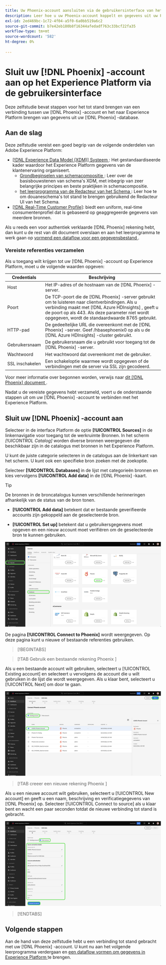 ```yaml
---
title: Uw Phoenix-account aansluiten via de gebruikersinterface van het Experience Platform
description: Leer hoe u uw Phoenix-account koppelt en gegevens uit uw Phoenix-database naar het Experience Platform brengt via de gebruikersinterface.
exl-id: 2ed469bc-1c72-4f04-a5f0-6a0bb519a6c2
source-git-commit: b7e42eb180b8f16344afedadf763c33bcf22fa35
workflow-type: tm+mt
source-wordcount: '582'
ht-degree: 0%

---
```


# Sluit uw [!DNL Phoenix] -account aan op het Experience Platform via de gebruikersinterface

Deze zelfstudie bevat stappen voor het tot stand brengen van een verbinding tussen uw [!DNL Phoenix] -account en het naar Experience Platform brengen van gegevens uit uw [!DNL Phoenix] -database.

## Aan de slag

Deze zelfstudie vereist een goed begrip van de volgende onderdelen van Adobe Experience Platform:

* [[!DNL Experience Data Model (XDM)]  Systeem ](../../../../../xdm/home.md): Het gestandaardiseerde kader waardoor het Experience Platform gegevens van de klantenervaring organiseert.
   * [ Grondbeginselen van schemacompositie ](../../../../../xdm/schema/composition.md): Leer over de basisbouwstenen van schema&#39;s XDM, met inbegrip van zeer belangrijke principes en beste praktijken in schemacompositie.
   * [ het leerprogramma van de Redacteur van het Schema ](../../../../../xdm/tutorials/create-schema-ui.md): Leer hoe te om douaneschema&#39;s tot stand te brengen gebruikend de Redacteur UI van het Schema.
* [[!DNL Real-Time Customer Profile]](../../../../../profile/home.md): biedt een uniform, real-time consumentenprofiel dat is gebaseerd op geaggregeerde gegevens van meerdere bronnen.

Als u reeds een voor authentiek verklaarde [!DNL Phoenix] rekening hebt, dan kunt u de rest van dit document overslaan en aan het leerprogramma te werk gaan op [ vormend een dataflow voor een gegevensbestand ](../../dataflow/databases.md).

### Vereiste referenties verzamelen

Als u toegang wilt krijgen tot uw [!DNL Phoenix] -account op Experience Platform, moet u de volgende waarden opgeven:

| Credentials | Beschrijving |
| --- | --- |
| Host | Het IP-adres of de hostnaam van de [!DNL Phoenix] -server. |
| Poort | De TCP-poort die de [!DNL Phoenix] -server gebruikt om te luisteren naar clientverbindingen. Als u verbinding maakt met [!DNL Azure HDInsights] , geeft u de poort op als 443. Als deze parameter niet wordt opgegeven, wordt de standaardwaarde 8765 gebruikt. |
| HTTP-pad | De gedeeltelijke URL die overeenkomt met de [!DNL Phoenix] -server. Geef /hbasephoenix0 op als u de [!DNL Azure HDInsights] -cluster gebruikt. |
| Gebruikersnaam | De gebruikersnaam die u gebruikt voor toegang tot de [!DNL Phoenix] -server. |
| Wachtwoord | Het wachtwoord dat overeenkomt met de gebruiker. |
| SSL inschakelen | Een schakeloptie waarmee wordt opgegeven of de verbindingen met de server via SSL zijn gecodeerd. |

Voor meer informatie over begonnen worden, verwijs naar [ dit  [!DNL Phoenix]  document ](https://python-phoenixdb.readthedocs.io/en/latest/api.html).

Nadat u de vereiste gegevens hebt verzameld, voert u de onderstaande stappen uit om uw [!DNL Phoenix] -account te verbinden met het Experience Platform.

## Sluit uw [!DNL Phoenix] -account aan

Selecteer in de interface Platform de optie **[!UICONTROL Sources]** in de linkernavigatie voor toegang tot de werkruimte Bronnen. In het scherm *[!UICONTROL Catalog]* worden diverse bronnen weergegeven die beschikbaar zijn in de catalogus met bronnen in het Experience Platform.

U kunt de juiste categorie selecteren in de catalogus aan de linkerkant van het scherm. U kunt ook een specifieke bron zoeken met de zoekoptie.

Selecteer **[!UICONTROL Databases]** in de lijst met categorieën bronnen en kies vervolgens **[!UICONTROL Add data]** in de [!DNL Phoenix] -kaart.

>[!TIP]
>
>De bronnen in de broncatalogus kunnen verschillende herinneringen afhankelijk van de status van de bron tonen.
> 
>* **[!UICONTROL Add data]** betekent dat er bestaande geverifieerde accounts zijn gekoppeld aan de geselecteerde bron.
>
>* **[!UICONTROL Set up]** betekent dat u gebruikersgegevens moet opgeven en een nieuw account moet verifiëren om de geselecteerde bron te kunnen gebruiken.

![ de broncatalogus op het Experience Platform UI met de Phoenix geselecteerde bronkaart.](../../../../images/tutorials/create/phoenix/catalog.png)

De pagina **[!UICONTROL Connect to Phoenix]** wordt weergegeven. Op deze pagina kunt u nieuwe of bestaande referenties gebruiken.

>[!BEGINTABS]

>[!TAB  Gebruik een bestaande rekening Phoenix ]

Als u een bestaande account wilt gebruiken, selecteert u [!UICONTROL Existing account] en selecteert u vervolgens de account die u wilt gebruiken in de lijst die wordt weergegeven. Als u klaar bent, selecteert u [!UICONTROL Next] om door te gaan.

![ een lijst van voor authentiek verklaarde Phoenix- gegevensbestandrekeningen die reeds in uw organisatie bestaan.](../../../../images/tutorials/create/phoenix/existing.png)

>[!TAB  creeer een nieuwe rekening Phoenix ]

Als u een nieuwe account wilt gebruiken, selecteert u [!UICONTROL New account] en geeft u een naam, beschrijving en verificatiegegevens van [!DNL Phoenix] op. Selecteer [!UICONTROL Connect to source] als u klaar bent en wacht een paar seconden totdat de nieuwe verbinding tot stand is gebracht.

![ de nieuwe rekeningsinterface waar u authentificatiegeloofsbrieven kunt verstrekken en een rekening tot stand brengen Phoenix.](../../../../images/tutorials/create/phoenix/new.png)

>[!ENDTABS]

## Volgende stappen

Aan de hand van deze zelfstudie hebt u een verbinding tot stand gebracht met uw [!DNL Phoenix] -account. U kunt nu aan het volgende leerprogramma verdergaan en [ een dataflow vormen om gegevens in Experience Platform ](../../dataflow/databases.md) te brengen.
